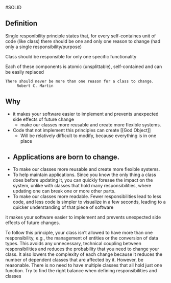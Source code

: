 #SOLID 

## Definition

Single responibility principle states that, for every self-containes unit of code (like class) there should be one and only one reason to change (had only a single responsibility/purpose)

Class should be responsible for only one specific functionality

Each of these components is atomic (unsplittable), self-contained and can be easily replaced


	There should never be more than one reason for a class to change.
		 Robert C. Martin

## Why

- it makes your software easier to implement and prevents unexpected side effects of future change
	-  make our classes more reusable and create more flexible systems.
- Code that not implement this principles can create [[God Object]]
	- Will be relatively difficult to modify, because everything is in one place
- Applications are born to change.
	- 
-  To make our classes more reusable and create more flexible systems.
- To help maintain applications. Since you know the only thing a class does before updating it, you  can quickly foresee the impact on the system, unlike with classes that hold many responsibilities, 
where updating one can break one or more other parts.
- To make our classes more readable. Fewer responsibilities lead to less code, and less code 
is simpler to visualize in a few seconds, leading to a quicker understanding of that piece of 
software

it makes your software easier to implement and prevents unexpected side effects of future changes.

To follow this principle, your class isn’t allowed to have more than one responsibility, e.g., the management of entities or the conversion of data types. 
This avoids any unnecessary, technical coupling between responsibilities and reduces the probability that you need to change your class. It also lowers the complexity of each change because it reduces the number of dependent classes that are affected by it. However, be reasonable.
There is no need to have multiple classes that all hold just one function. Try to find the right balance when defining responsibilities and classes